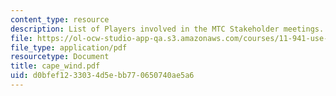 ```yaml
---
content_type: resource
description: List of Players involved in the MTC Stakeholder meetings.
file: https://ol-ocw-studio-app-qa.s3.amazonaws.com/courses/11-941-use-of-joint-fact-finding-in-science-intensive-policy-disputes-part-i-fall-2003/d0bfef1233034d5ebb770650740ae5a6_cape_wind.pdf
file_type: application/pdf
resourcetype: Document
title: cape_wind.pdf
uid: d0bfef12-3303-4d5e-bb77-0650740ae5a6
---
```

